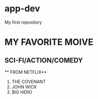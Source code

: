 # app-dev
My first repository
# MY FAVORITE MOIVE
## SCI-FI/ACTION/COMEDY

** FROM NETFLIX**
1. THE COVENANT
2. JOHN WICK
3. BIG HERO
